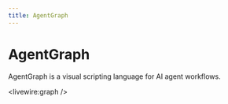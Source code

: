 ```yaml
---
title: AgentGraph
---
```


# AgentGraph

AgentGraph is a visual scripting language for AI agent workflows.

<livewire:graph />


